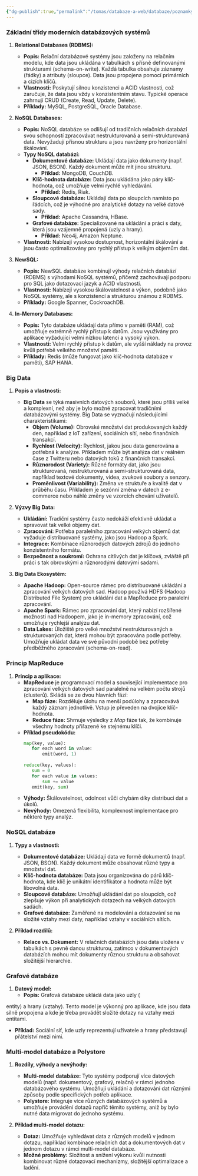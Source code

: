```yaml
---
{"dg-publish":true,"permalink":"/tomas/databaze-a-web/databaze/poznamky/moderni-databazove-systemy/","tags":["databaze","databaze_a_web","tomas"]}
---
```


### Základní třídy moderních databázových systémů

1. **Relational Databases (RDBMS):**
   - **Popis:** Relační databázové systémy jsou založeny na relačním modelu, kde data jsou ukládána v tabulkách s přísně definovanými strukturami (schema-on-write). Každá tabulka obsahuje záznamy (řádky) a atributy (sloupce). Data jsou propojena pomocí primárních a cizích klíčů.
   - **Vlastnosti:** Poskytují silnou konzistenci a ACID vlastnosti, což zaručuje, že data jsou vždy v konzistentním stavu. Typické operace zahrnují CRUD (Create, Read, Update, Delete).
   - **Příklady:** MySQL, PostgreSQL, Oracle Database.

2. **NoSQL Databases:**
   - **Popis:** NoSQL databáze se odlišují od tradičních relačních databází svou schopností zpracovávat nestrukturovaná a semi-strukturovaná data. Nevyžadují přísnou strukturu a jsou navrženy pro horizontální škálování.
   - **Typy NoSQL databází:**
     - **Dokumentové databáze:** Ukládají data jako dokumenty (např. JSON, BSON). Každý dokument může mít jinou strukturu.
       - **Příklad:** MongoDB, CouchDB.
     - **Klíč-hodnota databáze:** Data jsou ukládána jako páry klíč-hodnota, což umožňuje velmi rychlé vyhledávání.
       - **Příklad:** Redis, Riak.
     - **Sloupcové databáze:** Ukládají data po sloupcích namísto po řádcích, což je výhodné pro analytické dotazy na velké datové sady.
       - **Příklad:** Apache Cassandra, HBase.
     - **Grafové databáze:** Specializované na ukládání a práci s daty, která jsou vzájemně propojená (uzly a hrany).
       - **Příklad:** Neo4j, Amazon Neptune.
   - **Vlastnosti:** Nabízejí vysokou dostupnost, horizontální škálování a jsou často optimalizovány pro rychlý přístup k velkým objemům dat.

3. **NewSQL:**
   - **Popis:** NewSQL databáze kombinují výhody relačních databází (RDBMS) s výhodami NoSQL systémů, přičemž zachovávají podporu pro SQL jako dotazovací jazyk a ACID vlastnosti.
   - **Vlastnosti:** Nabízejí vysokou škálovatelnost a výkon, podobně jako NoSQL systémy, ale s konzistencí a strukturou známou z RDBMS.
   - **Příklady:** Google Spanner, CockroachDB.

4. **In-Memory Databases:**
   - **Popis:** Tyto databáze ukládají data přímo v paměti (RAM), což umožňuje extrémně rychlý přístup k datům. Jsou využívány pro aplikace vyžadující velmi nízkou latenci a vysoký výkon.
   - **Vlastnosti:** Velmi rychlý přístup k datům, ale vyšší náklady na provoz kvůli potřebě velkého množství paměti.
   - **Příklady:** Redis (může fungovat jako klíč-hodnota databáze v paměti), SAP HANA.

### Big Data

1. **Popis a vlastnosti:**
   - **Big Data** se týká masivních datových souborů, které jsou příliš velké a komplexní, než aby je bylo možné zpracovat tradičními databázovými systémy. Big Data se vyznačují následujícími charakteristikami:
     - **Objem (Volume):** Obrovské množství dat produkovaných každý den, například z IoT zařízení, sociálních sítí, nebo finančních transakcí.
     - **Rychlost (Velocity):** Rychlost, jakou jsou data generována a potřebná k analýze. Příkladem může být analýza dat v reálném čase z Twitteru nebo datových toků z finančních transakcí.
     - **Různorodost (Variety):** Různé formáty dat, jako jsou strukturovaná, nestrukturovaná a semi-strukturovaná data, například textové dokumenty, videa, zvukové soubory a senzory.
     - **Proměnlivost (Variability):** Změna ve struktuře a kvalitě dat v průběhu času. Příkladem je sezónní změna v datech z e-commerce nebo náhlé změny ve vzorcích chování uživatelů.

2. **Výzvy Big Data:**
   - **Ukládání:** Tradiční systémy často nedokáží efektivně ukládat a spravovat tak velké objemy dat.
   - **Zpracování:** Potřeba paralelního zpracování velkých objemů dat vyžaduje distribuované systémy, jako jsou Hadoop a Spark.
   - **Integrace:** Kombinace různorodých datových zdrojů do jednoho konzistentního formátu.
   - **Bezpečnost a soukromí:** Ochrana citlivých dat je klíčová, zvláště při práci s tak obrovskými a různorodými datovými sadami.

3. **Big Data Ekosystém:**
   - **Apache Hadoop:** Open-source rámec pro distribuované ukládání a zpracování velkých datových sad. Hadoop používá HDFS (Hadoop Distributed File System) pro ukládání dat a MapReduce pro paralelní zpracování.
   - **Apache Spark:** Rámec pro zpracování dat, který nabízí rozšířené možnosti nad Hadoopem, jako je in-memory zpracování, což umožňuje rychlejší analýzu dat.
   - **Data Lakes:** Úložiště pro velké množství nestrukturovaných a strukturovaných dat, která mohou být zpracována podle potřeby. Umožňuje ukládat data ve své původní podobě bez potřeby předběžného zpracování (schema-on-read).

### Princip MapReduce

1. **Princip a aplikace:**
   - **MapReduce** je programovací model a související implementace pro zpracování velkých datových sad paralelně na velkém počtu strojů (clusterů). Skládá se ze dvou hlavních fází:
     - **Map fáze:** Rozděluje úlohu na menší podúlohy a zpracovává každý záznam jednotlivě. Vstup je převeden na dvojice klíč-hodnota.
     - **Reduce fáze:** Shrnuje výsledky z *Map* fáze tak, že kombinuje všechny hodnoty přiřazené ke stejnému klíči.
   - **Příklad pseudokódu:**
     ```python
     map(key, value):
        for each word in value:
            emit(word, 1)
 
     reduce(key, values):
        sum = 0
        for each value in values:
            sum += value
        emit(key, sum)
     ```
   - **Výhody:** Škálovatelnost, odolnost vůči chybám díky distribuci dat a úkolů.
   - **Nevýhody:** Omezená flexibilita, komplexnost implementace pro některé typy analýz.

### NoSQL databáze

1. **Typy a vlastnosti:**
   - **Dokumentové databáze:** Ukládají data ve formě dokumentů (např. JSON, BSON). Každý dokument může obsahovat různé typy a množství dat.
   - **Klíč-hodnota databáze:** Data jsou organizována do párů klíč-hodnota, kde klíč je unikátní identifikátor a hodnota může být libovolná data.
   - **Sloupcové databáze:** Umožňují ukládání dat po sloupcích, což zlepšuje výkon při analytických dotazech na velkých datových sadách.
   - **Grafové databáze:** Zaměřené na modelování a dotazování se na složité vztahy mezi daty, například vztahy v sociálních sítích.

2. **Příklad rozdílů:**
   - **Relace vs. Dokument:** V relačních databázích jsou data uložena v tabulkách s pevně danou strukturou, zatímco v dokumentových databázích mohou mít dokumenty různou strukturu a obsahovat složitější hierarchie.

### Grafové databáze

1. **Datový model:**
   - **Popis:** Grafová databáze ukládá data jako uzly (

entity) a hrany (vztahy). Tento model je výkonný pro aplikace, kde jsou data silně propojena a kde je třeba provádět složité dotazy na vztahy mezi entitami.
   - **Příklad:** Sociální síť, kde uzly reprezentují uživatele a hrany představují přátelství mezi nimi.

### Multi-model databáze a Polystore

1. **Rozdíly, výhody a nevýhody:**
   - **Multi-model databáze:** Tyto systémy podporují více datových modelů (např. dokumentový, grafový, relační) v rámci jednoho databázového systému. Umožňují ukládání a dotazování dat různými způsoby podle specifických potřeb aplikace.
   - **Polystore:** Integruje více různých databázových systémů a umožňuje provádění dotazů napříč těmito systémy, aniž by bylo nutné data migrovat do jednoho systému.

2. **Příklad multi-model dotazu:**
   - **Dotaz:** Umožňuje vyhledávat data z různých modelů v jednom dotazu, například kombinace relačních dat a dokumentových dat v jednom dotazu v rámci multi-model databáze.
   - **Možné problémy:** Složitost a snížení výkonu kvůli nutnosti kombinovat různé dotazovací mechanizmy, složitější optimalizace a ladění.
